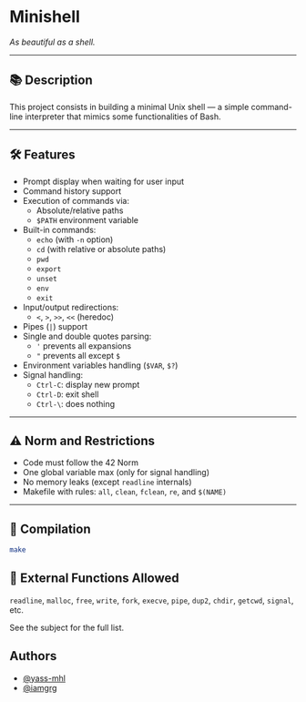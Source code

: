 # Minishell  
_As beautiful as a shell._

---

## 📚 Description

This project consists in building a minimal Unix shell — a simple command-line interpreter that mimics some functionalities of Bash.

---

## 🛠️ Features

- Prompt display when waiting for user input
- Command history support
- Execution of commands via:
  - Absolute/relative paths
  - `$PATH` environment variable
- Built-in commands:
  - `echo` (with `-n` option)
  - `cd` (with relative or absolute paths)
  - `pwd`
  - `export`
  - `unset`
  - `env`
  - `exit`
- Input/output redirections:
  - `<`, `>`, `>>`, `<<` (heredoc)
- Pipes (`|`) support
- Single and double quotes parsing:
  - `'` prevents all expansions
  - `"` prevents all except `$`
- Environment variables handling (`$VAR`, `$?`)
- Signal handling:
  - `Ctrl-C`: display new prompt
  - `Ctrl-D`: exit shell
  - `Ctrl-\`: does nothing

---

## ⚠️ Norm and Restrictions

- Code must follow the 42 Norm
- One global variable max (only for signal handling)
- No memory leaks (except `readline` internals)
- Makefile with rules: `all`, `clean`, `fclean`, `re`, and `$(NAME)`

---

## 🧪 Compilation

```bash
make
```

## 🔗 External Functions Allowed

``readline``, ``malloc``, ``free``, ``write``, ``fork``, ``execve``, ``pipe``, ``dup2``, ``chdir``, ``getcwd``, ``signal``, etc.

See the subject for the full list.




## Authors

- [@yass-mhl](https://www.github.com/yass-mhl)
- [@iamgrg](https://www.github.com/iamgrg)

